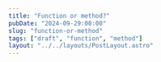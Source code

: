 ```yaml
---
title: "Function or method?"
pubDate: "2024-09-29:00:00"
slug: "function-or-method"
tags: ["draft", "function", "method"]
layout: "../../layouts/PostLayout.astro"
---
```

